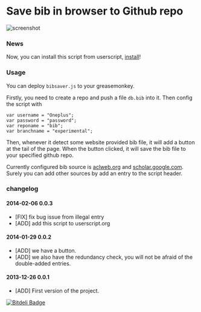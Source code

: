 Save bib in browser to Github repo
==================================

![screenshot](https://raw.github.com/Oneplus/bib/master/screenshot.jpg)

### News

Now, you can install this script from userscript, [install](http://userscripts.org/scripts/show/293624)!

### Usage

You can deploy `bibsaver.js` to your greasemonkey.

Firstly, you need to create a repo and push a file `db.bib` into it.
Then config the script with
```
var username = "Oneplus";
var password = "password";
var reponame = "bib";
var branchname = "experimental"; 
```

Then, whenever it detect some website provided bib file, it will add a button at the tail of the page.
When the button clicked, it will save the bib file to your specified github repo.

Currently configured bib source is [aclweb.org](aclweb.org) and [scholar.google.com](scholar.google.com).
Surely you can add other sources by add an entry to the script header.

### changelog

#### 2014-02-06 0.0.3

* [FIX] fix bug issue from illegal entry
* [ADD] add this script to userscript.org

#### 2014-01-29 0.0.2

* [ADD] we have a button.
* [ADD] we also have the redundancy check, you will not be afraid of the double-added entries.

#### 2013-12-26 0.0.1

* [ADD] First version of the project.

[![Bitdeli Badge](https://d2weczhvl823v0.cloudfront.net/Oneplus/bib/trend.png)](https://bitdeli.com/free "Bitdeli Badge")

